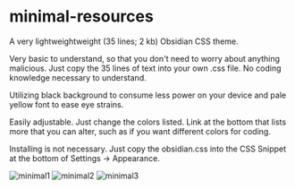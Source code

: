 # minimal-resources
A very lightweightweight (35 lines; 2 kb) Obsidian CSS theme. 

Very basic to understand, so that you don't need to worry about anything malicious. Just copy the 35 lines of text into your own .css file. No coding knowledge necessary to understand. 

Utilizing black background to consume less power on your device and pale yellow font to ease eye strains. 

Easily adjustable. Just change the colors listed. Link at the bottom that lists more that you can alter, such as if you want different colors for coding. 

Installing is not necessary. Just copy the obsidian.css into the CSS Snippet at the bottom of Settings -> Appearance. 


![minimal1](https://github.com/jonsnow231/minimal-resources/assets/83853289/d926b381-e916-4f87-9294-b85785bf081c)
![minimal2](https://github.com/jonsnow231/minimal-resources/assets/83853289/2e9b1159-5788-4ac8-b611-e5dd229d27bc)
![minimal3](https://github.com/jonsnow231/minimal-resources/assets/83853289/c1e0f4c3-510e-4bde-916a-ad4d0aef2e63)
